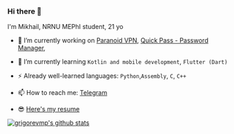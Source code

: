 ### Hi there 👋

I'm Mikhail, NRNU MEPhI student, 21 yo

- 🔭 I’m currently working on
[Paranoid VPN](https://github.com/Usvel/ParanoidVpnApp), 
[Quick Pass - Password Manager](https://github.com/grigorevmp/QuickPass-Mobile-Password-manager), 


- 🌱 I’m currently learning `Kotlin and mobile development`, `Flutter (Dart)`
- ⚡ Already well-learned languages: `Python`,`Assembly`, `C`, `C++`
- 📫 How to reach me: [Telegram](https://t.me/grigorevmp)
- 😎 [Here's my resume](https://docs.google.com/document/d/1mv_vGcYl5osJJkbbgTagEG_kvja1SqY32KoV8397wqg/edit?usp=sharing)


<a href="https://github.com/grigorevmp">
 <img align="center" src="https://github-readme-stats.vercel.app/api?username=grigorevmp&show_icons=true&theme=dark&line_height=27" alt="grigorevmp's github stats"/>
</a>
